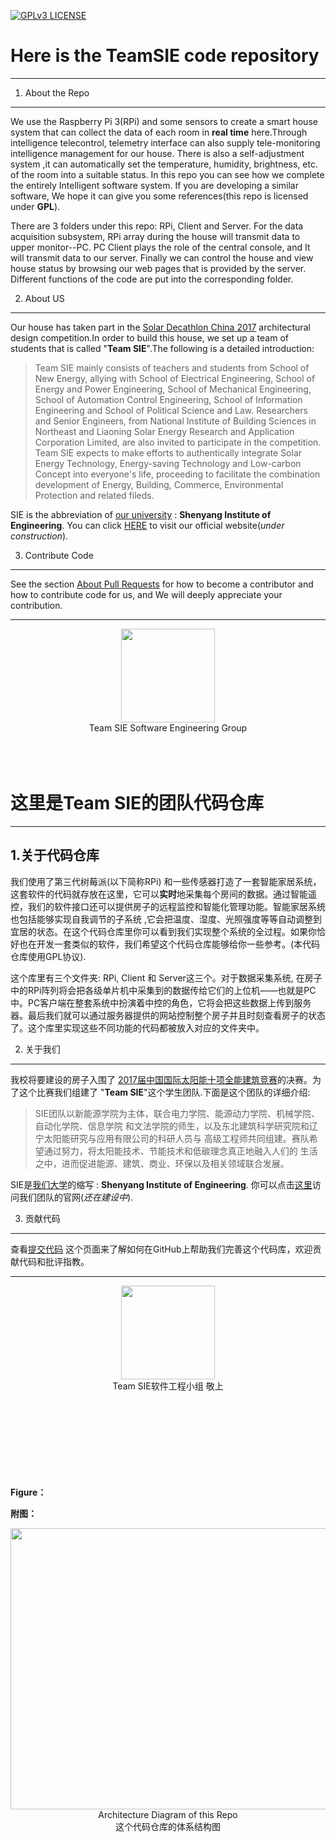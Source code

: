 [![GPLv3 LICENSE](https://img.shields.io/badge/license-GPLv3-blue.svg)](http://www.gnu.org/licenses/gpl-3.0.html)Here is the TeamSIE code repository=======================***1. About the Repo--------------------We use the Raspberry Pi 3(RPi) and some sensors to create a smart house system that can collect the data of each room in **real time** here.Through intelligence telecontrol, telemetry interface can also supply tele-monitoring intelligence management for our house. There is also a self-adjustment system ,it can automatically set the temperature, humidity, brightness, etc. of the room into a suitable status. In this repo you can see how we complete the entirely Intelligent software system. If you are developing a similar software, We hope it can give you some references(this repo is licensed under **GPL**). There are 3 folders under this repo: RPi, Client and Server. For the data acquisition subsystem, RPi array during the house will transmit data to upper monitor--PC. PC Client plays the role of the central console, and It will transmit data to our server. Finally we can control the house and view  house status by browsing our web pages that is provided by the server. Different functions of the code are put into the corresponding folder.2. About US------------Our house has taken part in the [Solar Decathlon China 2017](http://sdchina.koo7.com/home/sdchina2017) architectural design competition.In order to build this house, we set up a team of students that is called "**Team SIE**".The following is a detailed introduction:>Team SIE mainly consists of teachers and students from School of New Energy, allying >with School of Electrical Engineering, School of Energy and Power Engineering, School of >Mechanical Engineering, School of Automation Control Engineering, School of >Information Engineering and School of Political Science and Law. Researchers and Senior >Engineers, from National Institute of Building Sciences in Northeast and Liaoning Solar >Energy Research and Application Corporation Limited, are also invited to participate in >the competition. Team SIE expects to make efforts to authentically integrate Solar>Energy Technology, Energy-saving Technology and Low-carbon Concept into everyone's>life, proceeding to facilitate the combination development of Energy, Building,>Commerce, Environmental Protection and related fileds.SIE is the abbreviation of [our university](http://www.sie.edu.cn/) : **Shenyang Institute of Engineering**. You can click [HERE](www.sdcsie.com)  to visit our official website(_under construction_).3. Contribute Code--------------------See the section [About Pull Requests](https://help.github.com/articles/about-pull-requests/) for how to become a contributor and how to contribute code for us, and We will deeply appreciate your contribution.***<div align = center><img width="150" height="150" src="https://cloud.githubusercontent.com/assets/12566988/22813111/00fde6a0-ef84-11e6-93bb-5c5318db20ec.jpg"></div><div align = center>Team SIE Software Engineering Group</div><br /><br /><br />这里是Team SIE的团队代码仓库=======================***1.关于代码仓库--------------------我们使用了第三代树莓派(以下简称RPi) 和一些传感器打造了一套智能家居系统，这套软件的代码就存放在这里，它可以**实时**地采集每个房间的数据。通过智能遥控，我们的软件接口还可以提供房子的远程监控和智能化管理功能。智能家居系统也包括能够实现自我调节的子系统 ,它会把温度、湿度、光照强度等等自动调整到宜居的状态。在这个代码仓库里你可以看到我们实现整个系统的全过程。如果你恰好也在开发一套类似的软件，我们希望这个代码仓库能够给你一些参考。(本代码仓库使用GPL协议). 这个库里有三个文件夹: RPi, Client 和 Server这三个。对于数据采集系统, 在房子中的RPi阵列将会把各级单片机中采集到的数据传给它们的上位机——也就是PC中。PC客户端在整套系统中扮演着中控的角色，它将会把这些数据上传到服务器。最后我们就可以通过服务器提供的网站控制整个房子并且时刻查看房子的状态了。这个库里实现这些不同功能的代码都被放入对应的文件夹中。2. 关于我们------------我校将要建设的房子入围了 [2017届中国国际太阳能十项全能建筑竞赛](http://sdchina.koo7.com/home/sdchina2017)的决赛。为了这个比赛我们组建了 "**Team SIE**"这个学生团队.下面是这个团队的详细介绍:>SIE团队以新能源学院为主体，联合电力学院、能源动力学院、机械学院、自动化学院、信息学院>和文法学院的师生，以及东北建筑科学研究院和辽宁太阳能研究与应用有限公司的科研人员与>高级工程师共同组建。赛队希望通过努力，将太阳能技术、节能技术和低碳理念真正地融入人们的>生活之中，进而促进能源、建筑、商业、环保以及相关领域联合发展。SIE是[我们大学](http://www.sie.edu.cn/)的缩写 : **Shenyang Institute of Engineering**. 你可以点击[这里](www.sdcsie.com)访问我们团队的官网(_还在建设中_).3. 贡献代码--------------------查看[提交代码](https://help.github.com/articles/about-pull-requests/) 这个页面来了解如何在GitHub上帮助我们完善这个代码库，欢迎贡献代码和批评指教。***<div align = center><img width="150" height="150" src="https://cloud.githubusercontent.com/assets/12566988/22813111/00fde6a0-ef84-11e6-93bb-5c5318db20ec.jpg"></div><div align = center>Team SIE软件工程小组 敬上</div><br /><br /><br /><br /><br /><br /><br /><br />**Figure：****附图：**<div align = center><img width = "800" height = "450" src = "https://cloud.githubusercontent.com/assets/12566988/22849170/93cef79c-f035-11e6-9c7b-efb547547d03.png"></div><div align = center>Architecture Diagram of this Repo</div><div align = center>这个代码仓库的体系结构图</div>